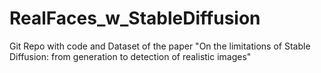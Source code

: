# RealFaces_w_StableDiffusion
Git Repo with code and Dataset of the paper "On the limitations of Stable Diffusion: from generation to detection of realistic images"
